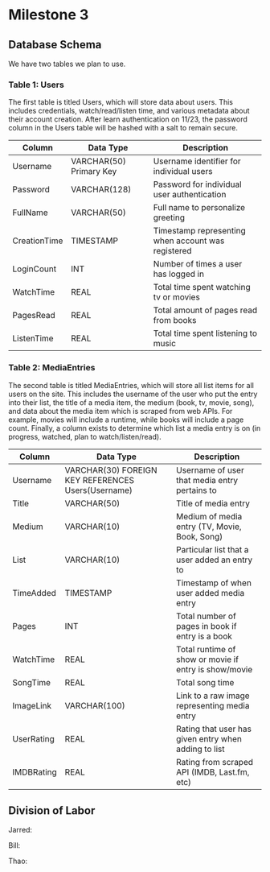 # Milestone 3

## Database Schema
We have two tables we plan to use.

### Table 1: Users

The first table is titled Users, which will store data about users. This includes credentials, watch/read/listen time, and various metadata about their account creation. After learn authentication on 11/23, the password column in the Users table will be hashed with a salt to remain secure.

| Column       | Data Type               | Description                                                      |
|--------------|-------------------------|------------------------------------------------------------------|
| Username     | VARCHAR(50) Primary Key | Username identifier for individual users                         |
| Password     | VARCHAR(128)            | Password for individual user authentication                      |
| FullName     | VARCHAR(50)             | Full name to personalize greeting                                |
| CreationTime | TIMESTAMP               | Timestamp representing when account was registered               |
| LoginCount   | INT                     | Number of times a user has logged in                             |
| WatchTime    | REAL                    | Total time spent watching tv or movies                           |
| PagesRead    | REAL                    | Total amount of pages read from books                            |
| ListenTime   | REAL                    | Total time spent listening to music                              |


### Table 2: MediaEntries

The second table is titled MediaEntries, which will store all list items for all users on the site. This includes the username of the user who put the entry into their list, the title of a media item, the medium (book, tv, movie, song), and data about the media item which is scraped from web APIs. For example, movies will include a runtime, while books will include a page count. Finally, a column exists to determine which list a media entry is on (in progress, watched, plan to watch/listen/read).

| Column     | Data Type                                           | Description                                             |
|------------|-----------------------------------------------------|---------------------------------------------------------|
| Username   | VARCHAR(30) FOREIGN KEY REFERENCES Users(Username)  | Username of user that media entry pertains to         |
| Title      | VARCHAR(50)                                         | Title of media entry                                  |
| Medium     | VARCHAR(10)                                         | Medium of media entry (TV, Movie, Book, Song)         |
| List       | VARCHAR(10)                                         | Particular list that a user added an entry to         |
| TimeAdded  | TIMESTAMP                                           | Timestamp of when user added media entry              |
| Pages      | INT                                                 | Total number of pages in book if entry is a book      |
| WatchTime  | REAL                                                | Total runtime of show or movie if entry is show/movie |
| SongTime   | REAL                                                | Total song time                                       |
| ImageLink  | VARCHAR(100)                                        | Link to a raw image representing media entry          |
| UserRating | REAL                                                | Rating that user has given entry when adding to list  |
| IMDBRating | REAL                                                | Rating from scraped API (IMDB, Last.fm, etc)          |

## Division of Labor

Jarred:

Bill:

Thao:
